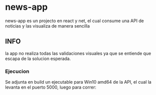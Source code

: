 # news-app
news-app es un projecto en react y net, el cual consume una API de noticias y las visualiza de manera sencilla

## INFO

la app no realiza todas las validaciones visuales ya que se entiende que escapa de la solucion esperada.

### Ejecucion

Se adjunta en build un ejecutable para Win10 amd64 de la API, el cual la levanta en el puerto 5000, luego para correr:
